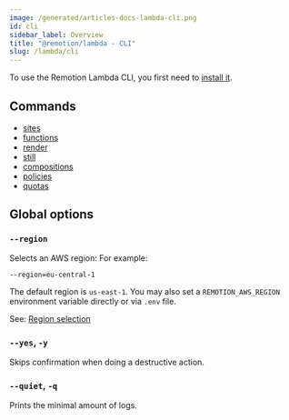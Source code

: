 ```yaml
---
image: /generated/articles-docs-lambda-cli.png
id: cli
sidebar_label: Overview
title: "@remotion/lambda - CLI"
slug: /lambda/cli
---
```


To use the Remotion Lambda CLI, you first need to [install it](/docs/lambda/setup).

## Commands

- [sites](/docs/lambda/cli/sites)
- [functions](/docs/lambda/cli/functions)
- [render](/docs/lambda/cli/render)
- [still](/docs/lambda/cli/still)
- [compositions](/docs/lambda/cli/compositions)
- [policies](/docs/lambda/cli/policies)
- [quotas](/docs/lambda/cli/quotas)

## Global options

### `--region`

Selects an AWS region: For example:

```
--region=eu-central-1
```

The default region is `us-east-1`. You may also set a `REMOTION_AWS_REGION` environment variable directly or via `.env` file.

See: [Region selection](/docs/lambda/region-selection)

### `--yes`, `-y`

Skips confirmation when doing a destructive action.

### `--quiet`, `-q`

Prints the minimal amount of logs.
